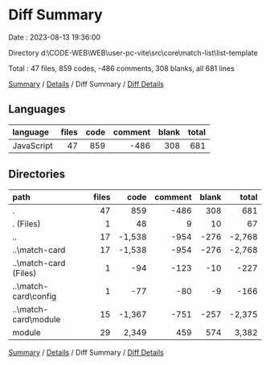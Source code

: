 # Diff Summary

Date : 2023-08-13 19:36:00

Directory d:\\CODE-WEB\\WEB\\user-pc-vite\\src\\core\\match-list\\list-template

Total : 47 files,  859 codes, -486 comments, 308 blanks, all 681 lines

[Summary](results.md) / [Details](details.md) / Diff Summary / [Diff Details](diff-details.md)

## Languages
| language | files | code | comment | blank | total |
| :--- | ---: | ---: | ---: | ---: | ---: |
| JavaScript | 47 | 859 | -486 | 308 | 681 |

## Directories
| path | files | code | comment | blank | total |
| :--- | ---: | ---: | ---: | ---: | ---: |
| . | 47 | 859 | -486 | 308 | 681 |
| . (Files) | 1 | 48 | 9 | 10 | 67 |
| .. | 17 | -1,538 | -954 | -276 | -2,768 |
| ..\\match-card | 17 | -1,538 | -954 | -276 | -2,768 |
| ..\\match-card (Files) | 1 | -94 | -123 | -10 | -227 |
| ..\\match-card\\config | 1 | -77 | -80 | -9 | -166 |
| ..\\match-card\\module | 15 | -1,367 | -751 | -257 | -2,375 |
| module | 29 | 2,349 | 459 | 574 | 3,382 |

[Summary](results.md) / [Details](details.md) / Diff Summary / [Diff Details](diff-details.md)